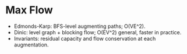 # Max Flow

- Edmonds-Karp: BFS-level augmenting paths; O(VE^2).
- Dinic: level graph + blocking flow; O(EV^2) general, faster in practice.
- Invariants: residual capacity and flow conservation at each augmentation.
